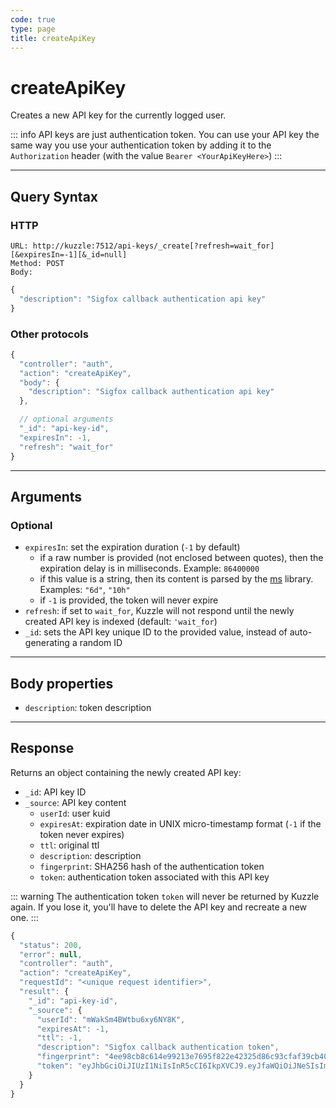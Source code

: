 ```yaml
---
code: true
type: page
title: createApiKey
---
```


# createApiKey

Creates a new API key for the currently logged user.

::: info
API keys are just authentication token.
You can use your API key the same way you use your authentication token by adding it to the `Authorization` header (with the value `Bearer <YourApiKeyHere>`)
:::

---

## Query Syntax

### HTTP

```http
URL: http://kuzzle:7512/api-keys/_create[?refresh=wait_for][&expiresIn=-1][&_id=null]
Method: POST
Body:
```

```js
{
  "description": "Sigfox callback authentication api key"
}
```

### Other protocols

```js
{
  "controller": "auth",
  "action": "createApiKey",
  "body": {
    "description": "Sigfox callback authentication api key"
  },

  // optional arguments
  "_id": "api-key-id",
  "expiresIn": -1,
  "refresh": "wait_for"
}
```

---

## Arguments
  
### Optional

- `expiresIn`: set the expiration duration (`-1` by default)
  - if a raw number is provided (not enclosed between quotes), then the expiration delay is in milliseconds. Example: `86400000`
  - if this value is a string, then its content is parsed by the [ms](https://www.npmjs.com/package/ms) library. Examples: `"6d"`, `"10h"`
  - if `-1` is provided, the token will never expire
- `refresh`: if set to `wait_for`, Kuzzle will not respond until the newly created API key is indexed (default: `'wait_for`)
- `_id`: sets the API key unique ID to the provided value, instead of auto-generating a random ID

---

## Body properties

- `description`: token description

---

## Response

Returns an object containing the newly created API key:

- `_id`: API key ID
- `_source`: API key content
  - `userId`: user kuid
  - `expiresAt`: expiration date in UNIX micro-timestamp format (`-1` if the token never expires)
  - `ttl`: original ttl
  - `description`: description
  - `fingerprint`: SHA256 hash of the authentication token
  - `token`: authentication token associated with this API key

::: warning
The authentication token `token` will never be returned by Kuzzle again. If you lose it, you'll have to delete the API key and recreate a new one.
:::

```js
{
  "status": 200,
  "error": null,
  "controller": "auth",
  "action": "createApiKey",
  "requestId": "<unique request identifier>",
  "result": {
    "_id": "api-key-id",
    "_source": {
      "userId": "mWakSm4BWtbu6xy6NY8K",
      "expiresAt": -1,
      "ttl": -1,
      "description": "Sigfox callback authentication token",
      "fingerprint": "4ee98cb8c614e99213e7695f822e42325d86c93cfaf39cb40e860939e784c8e6",
      "token": "eyJhbGciOiJIUzI1NiIsInR5cCI6IkpXVCJ9.eyJfaWQiOiJNeSIsImlhdCI6MTU3MzE4NTkzNSwiZXhwIjoxNTczMTg1OTM0fQ.08qAnSD03V0N1OcviGVUAZEjjv4DxULTgoQQwojn1PA"
    }
  }
}
```
